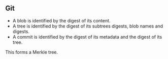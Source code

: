Git
---

- A blob is identified by the digest of its content.
- A tree is identified by the digest of its subtrees digests, blob names and digests.
- A commit is identified by the digest of its metadata and the digest of its tree.

This forms a Merkle tree.
